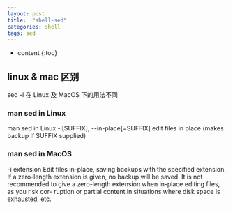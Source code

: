 ```yaml
---
layout: post
title:  "shell-sed"
categories: shell
tags: sed
---
```


* content
{:toc}
## linux & mac 区别
sed -i 在 Linux 及 MacOS 下的用法不同

### man sed in Linux
man sed in Linux
-i[SUFFIX], --in-place[=SUFFIX]
edit files in place (makes backup if SUFFIX supplied)

### man sed in MacOS
-i extension
Edit files in-place, saving backups with the specified extension. If a zero-length extension is given, no backup
will be saved. It is not recommended to give a zero-length extension when in-place editing files, as you risk cor-
ruption or partial content in situations where disk space is exhausted, etc.


